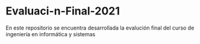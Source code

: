 # Evaluaci-n-Final-2021
En este repositorio se encuentra desarrollada la evalución final del curso de ingeniería en informática y sistemas 
